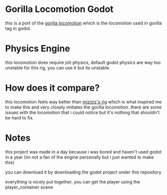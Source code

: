 # Gorilla Locomotion Godot
this is a port of the [gorilla locomotion](https://github.com/Another-Axiom/GorillaLocomotion) which is the locomotion used in gorilla tag in godot.

# Physics Engine
this locomotion does require jolt physics, default godot physics are way too unstable for this rig, you can use it but its unstable.

# How does it compare?
this locomotion feels way better than [miziziz's rig](https://github.com/Miziziziz/GodotGorillaTagMovement) which is what inspired me to make this and very closely imitates the gorilla locomotion. there are some issues with the locomotion that i could notice but it's nothing that shouldn't be hard to fix.

# Notes
this project was made in a day because i was bored and haven't used godot in a year (im not a fan of the engine personally but i just wanted to make this)

you can download it by downloading the godot project under this repository

everything is nicely put together, you can get the player using the player_container scene

